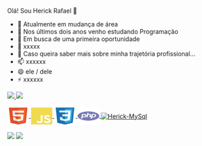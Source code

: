 Olá! Sou Herick Rafael 👋

- 🔭 Atualmente em mudança de área
- 🌱 Nos últimos dois anos venho estudando Programação
- 👯 Em busca de uma primeira oportunidade
- 🤔 xxxxx
- 💬 Caso queira saber mais sobre minha trajetória profissional...
- 📫 xxxxxx
- 😄 ele / dele
- ⚡ xxxxxx


<div>
<a href="https://github.com/hkgi-ctrl">
<img height="180em" src="https://github-readme-stats.vercel.app/api?username=hkgi-ctrl&show_icons=true&theme=dark&include_all_comits=true&count_private=true"/>

<img height="180em" src="https://github-readme-stats.vercel.app/api/top-langs/?username=hkgi-ctrl&layout=compact&langs_count=16&theme=dark">  
</div>

<div style="display: inline_block"><br>
  <img align="center" alt="Herick-HTML" height="40" width="50" src="https://raw.githubusercontent.com/devicons/devicon/master/icons/html5/html5-original.svg">        
  <img align="center" alt="Herick-Js" height="40" width="50" src="https://raw.githubusercontent.com/devicons/devicon/master/icons/javascript/javascript-plain.svg">
  <img align="center" alt="Herick-CSS" height="40" width="50" src="https://raw.githubusercontent.com/devicons/devicon/master/icons/css3/css3-original.svg">
  <img align="center" alt="Herick-Php" height="40" width="50" src="https://raw.githubusercontent.com/devicons/devicon/master/icons/php/php-plain.svg">
  <img align="center" alt="Herick-MySql" height="40" width="50" src="https://cdn.jsdelivr.net/gh/devicons/devicon@latest/icons/mysql/mysql-original.svg">
          
  
  
  
  <link rel="stylesheet" type='text/css' href="https://cdn.jsdelivr.net/gh/devicons/devicon@latest/devicon.min.css" />
</div>

<br>
<div> 
  <a href="https://instagram.com/herick_rafa" target="_blank"><img src="https://img.shields.io/badge/-Instagram-%23E4405F?style=for-the-badge&logo=instagram&logoColor=white" target="_blank"></a>
  <a href="https://www.linkedin.com/in/herick-rafael" target="_blank"><img src="https://img.shields.io/badge/-LinkedIn-%230077B5?style=for-the-badge&logo=linkedin&logoColor=white" target="_blank"></a> 
  
</div>
